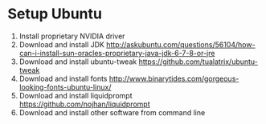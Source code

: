 # Setup Ubuntu

1. Install proprietary NVIDIA driver
2. Download and install JDK
http://askubuntu.com/questions/56104/how-can-i-install-sun-oracles-proprietary-java-jdk-6-7-8-or-jre
3. Download and install ubuntu-tweak
https://github.com/tualatrix/ubuntu-tweak
4. Download and install fonts 
http://www.binarytides.com/gorgeous-looking-fonts-ubuntu-linux/
5. Download and install liquidprompt
https://github.com/nojhan/liquidprompt
6. Download and install other software from command line
